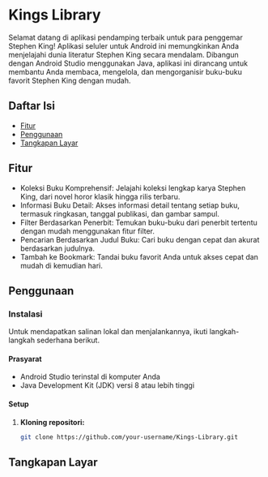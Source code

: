 # Kings Library

Selamat datang di aplikasi pendamping terbaik untuk para penggemar Stephen King! Aplikasi seluler untuk Android ini memungkinkan Anda menjelajahi dunia literatur Stephen King secara mendalam. Dibangun dengan Android Studio menggunakan Java, aplikasi ini dirancang untuk membantu Anda membaca, mengelola, dan mengorganisir buku-buku favorit Stephen King dengan mudah.

## Daftar Isi

- [Fitur](#features)
- [Penggunaan](#usage)
- [Tangkapan Layar](#screenshots)

## Fitur

- Koleksi Buku Komprehensif: Jelajahi koleksi lengkap karya Stephen King, dari novel horor klasik hingga rilis terbaru.
- Informasi Buku Detail: Akses informasi detail tentang setiap buku, termasuk ringkasan, tanggal publikasi, dan gambar sampul.
- Filter Berdasarkan Penerbit: Temukan buku-buku dari penerbit tertentu dengan mudah menggunakan fitur filter.
- Pencarian Berdasarkan Judul Buku: Cari buku dengan cepat dan akurat berdasarkan judulnya.
- Tambah ke Bookmark: Tandai buku favorit Anda untuk akses cepat dan mudah di kemudian hari.

## Penggunaan

### Instalasi

Untuk mendapatkan salinan lokal dan menjalankannya, ikuti langkah-langkah sederhana berikut.

#### Prasyarat

- Android Studio terinstal di komputer Anda
- Java Development Kit (JDK) versi 8 atau lebih tinggi

#### Setup

1. **Kloning repositori:**
   ```sh
   git clone https://github.com/your-username/Kings-Library.git

## Tangkapan Layar

